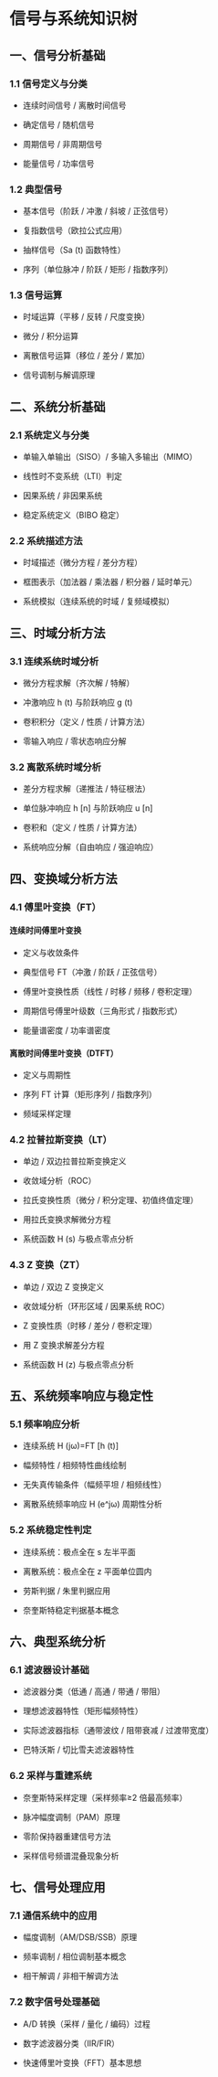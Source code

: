 # 信号与系统知识树

## 一、信号分析基础

### 1.1 信号定义与分类

- 连续时间信号 / 离散时间信号

- 确定信号 / 随机信号

- 周期信号 / 非周期信号

- 能量信号 / 功率信号

### 1.2 典型信号

- 基本信号（阶跃 / 冲激 / 斜坡 / 正弦信号）

- 复指数信号（欧拉公式应用）

- 抽样信号（Sa (t) 函数特性）

- 序列（单位脉冲 / 阶跃 / 矩形 / 指数序列）

### 1.3 信号运算

- 时域运算（平移 / 反转 / 尺度变换）

- 微分 / 积分运算

- 离散信号运算（移位 / 差分 / 累加）

- 信号调制与解调原理

## 二、系统分析基础

### 2.1 系统定义与分类

- 单输入单输出（SISO）/ 多输入多输出（MIMO）

- 线性时不变系统（LTI）判定

- 因果系统 / 非因果系统

- 稳定系统定义（BIBO 稳定）

### 2.2 系统描述方法

- 时域描述（微分方程 / 差分方程）

- 框图表示（加法器 / 乘法器 / 积分器 / 延时单元）

- 系统模拟（连续系统的时域 / 复频域模拟）

## 三、时域分析方法

### 3.1 连续系统时域分析

- 微分方程求解（齐次解 / 特解）

- 冲激响应 h (t) 与阶跃响应 g (t)

- 卷积积分（定义 / 性质 / 计算方法）

- 零输入响应 / 零状态响应分解

### 3.2 离散系统时域分析

- 差分方程求解（递推法 / 特征根法）

- 单位脉冲响应 h [n] 与阶跃响应 u [n]

- 卷积和（定义 / 性质 / 计算方法）

- 系统响应分解（自由响应 / 强迫响应）

## 四、变换域分析方法

### 4.1 傅里叶变换（FT）

#### 连续时间傅里叶变换

- 定义与收敛条件

- 典型信号 FT（冲激 / 阶跃 / 正弦信号）

- 傅里叶变换性质（线性 / 时移 / 频移 / 卷积定理）

- 周期信号傅里叶级数（三角形式 / 指数形式）

- 能量谱密度 / 功率谱密度

#### 离散时间傅里叶变换（DTFT）

- 定义与周期性

- 序列 FT 计算（矩形序列 / 指数序列）

- 频域采样定理

### 4.2 拉普拉斯变换（LT）

- 单边 / 双边拉普拉斯变换定义

- 收敛域分析（ROC）

- 拉氏变换性质（微分 / 积分定理、初值终值定理）

- 用拉氏变换求解微分方程

- 系统函数 H (s) 与极点零点分析

### 4.3 Z 变换（ZT）

- 单边 / 双边 Z 变换定义

- 收敛域分析（环形区域 / 因果系统 ROC）

- Z 变换性质（时移 / 差分 / 卷积定理）

- 用 Z 变换求解差分方程

- 系统函数 H (z) 与极点零点分析

## 五、系统频率响应与稳定性

### 5.1 频率响应分析

- 连续系统 H (jω)=FT [h (t)]

- 幅频特性 / 相频特性曲线绘制

- 无失真传输条件（幅频平坦 / 相频线性）

- 离散系统频率响应 H (e^jω) 周期性分析

### 5.2 系统稳定性判定

- 连续系统：极点全在 s 左半平面

- 离散系统：极点全在 z 平面单位圆内

- 劳斯判据 / 朱里判据应用

- 奈奎斯特稳定判据基本概念

## 六、典型系统分析

### 6.1 滤波器设计基础

- 滤波器分类（低通 / 高通 / 带通 / 带阻）

- 理想滤波器特性（矩形幅频特性）

- 实际滤波器指标（通带波纹 / 阻带衰减 / 过渡带宽度）

- 巴特沃斯 / 切比雪夫滤波器特性

### 6.2 采样与重建系统

- 奈奎斯特采样定理（采样频率≥2 倍最高频率）

- 脉冲幅度调制（PAM）原理

- 零阶保持器重建信号方法

- 采样信号频谱混叠现象分析

## 七、信号处理应用

### 7.1 通信系统中的应用

- 幅度调制（AM/DSB/SSB）原理

- 频率调制 / 相位调制基本概念

- 相干解调 / 非相干解调方法

### 7.2 数字信号处理基础

- A/D 转换（采样 / 量化 / 编码）过程

- 数字滤波器分类（IIR/FIR）

- 快速傅里叶变换（FFT）基本思想